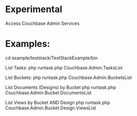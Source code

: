 Experimental
============

Access Couchbase Admin Services

Examples:
=========

cd example/teststack/TestStackExample/bin

List Tasks:
php runtask.php Couchbase.Admin.TasksList

List Buckets:
php runtask.php Couchbase.Admin.BucketsList

List Documents (Designs) by Bucket
php runtask.php Couchbase.Admin.Bucket.DocumentsList

List Views by Bucket AND Design
php runtask.php Couchbase.Admin.Bucket.Design.ViewsList



